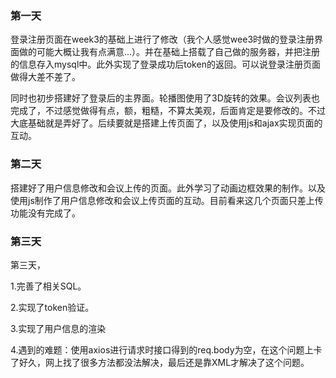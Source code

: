 ### 第一天

登录注册页面在week3的基础上进行了修改（我个人感觉wee3时做的登录注册界面做的可能大概让我有点满意...）。并在基础上搭载了自己做的服务器，并把注册的信息存入mysql中。此外实现了登录成功后token的返回。可以说登录注册页面做得大差不差了。

同时也初步搭建好了登录后的主界面。轮播图使用了3D旋转的效果。会议列表也完成了，不过感觉做得有点，额，粗糙，不算太美观，后面肯定是要修改的。不过大底基础就是弄好了。后续要就是搭建上传页面了，以及使用js和ajax实现页面的互动。

### 第二天

搭建好了用户信息修改和会议上传的页面。此外学习了动画边框效果的制作。以及使用js制作了用户信息修改和会议上传页面的互动。目前看来这几个页面只差上传功能没有完成了。

### 第三天

第三天，

1.完善了相关SQL。

2.实现了token验证。

3.实现了用户信息的渲染

4.遇到的难题：使用axios进行请求时接口得到的req.body为空，在这个问题上卡了好久，网上找了很多方法都没法解决，最后还是靠XML才解决了这个问题。